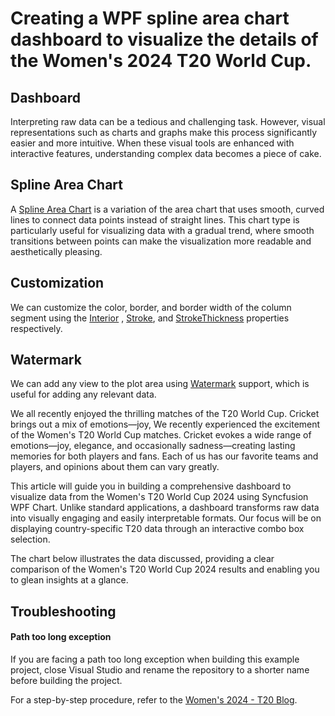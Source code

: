 # Creating a WPF spline area chart dashboard to visualize the details of the Women's 2024 T20 World Cup.

## Dashboard

Interpreting raw data can be a tedious and challenging task. However, visual representations such as charts and graphs make this process significantly easier and more intuitive. When these visual tools are enhanced with interactive features, understanding complex data becomes a piece of cake.

## Spline Area Chart

A [Spline Area Chart](https://www.syncfusion.com/wpf-controls/charts/wpf-spline-area-chart) is a variation of the area chart that uses smooth, curved lines to connect data points instead of straight lines. This chart type is particularly useful for visualizing data with a gradual trend, where smooth transitions between points can make the visualization more readable and aesthetically pleasing.


## Customization

We can customize the color, border, and border width of the column segment using the [Interior](https://help.syncfusion.com/cr/wpf/Syncfusion.UI.Xaml.Charts.ChartSeriesBase.html#Syncfusion_UI_Xaml_Charts_ChartSeriesBase_Interior) , [Stroke](https://help.syncfusion.com/cr/wpf/Syncfusion.UI.Xaml.Charts.ChartSeries.html#Syncfusion_UI_Xaml_Charts_ChartSeries_Stroke), and [StrokeThickness](https://help.syncfusion.com/cr/wpf/Syncfusion.UI.Xaml.Charts.ChartSeries.html#Syncfusion_UI_Xaml_Charts_ChartSeries_StrokeThickness) properties respectively.

## Watermark

We can add any view to the plot area using [Watermark](https://help.syncfusion.com/cr/wpf/Syncfusion.UI.Xaml.Charts.SfChart.html#Syncfusion_UI_Xaml_Charts_SfChart_Watermark) support, which is useful for adding any relevant data.

We all recently enjoyed the thrilling matches of the T20 World Cup. Cricket brings out a mix of emotions—joy, 
We recently experienced the excitement of the Women's T20 World Cup matches. Cricket evokes a wide range of emotions—joy, elegance, and occasionally sadness—creating lasting memories for both players and fans. Each of us has our favorite teams and players, and opinions about them can vary greatly.

This article will guide you in building a comprehensive dashboard to visualize data from the Women's T20 World Cup 2024 using Syncfusion WPF Chart. Unlike standard applications, a dashboard transforms raw data into visually engaging and easily interpretable formats. Our focus will be on displaying country-specific T20 data through an interactive combo box selection.

The chart below illustrates the data discussed, providing a clear comparison of the Women's T20 World Cup 2024 results and enabling you to glean insights at a glance.

## Troubleshooting

#### Path too long exception

If you are facing a path too long exception when building this example project, close Visual Studio and rename the repository to a shorter name before building the project.

For a step-by-step procedure, refer to the [Women's 2024 - T20 Blog]().
